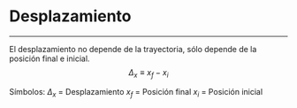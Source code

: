 # Desplazamiento
***
El desplazamiento no depende de la trayectoria, sólo depende de la posición final e inicial.
$$\Delta_{x} \equiv x_{f} - x_{i}$$

Símbolos:
	$\Delta_{x}$ = Desplazamiento
	$x_{f}$ = Posición final
	$x_{i}$  = Posición inicial